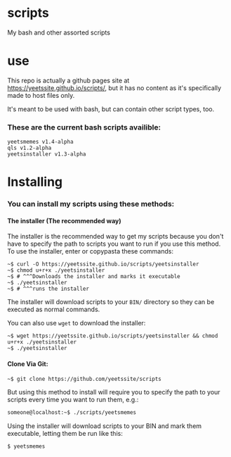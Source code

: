 # scripts  
My bash and other assorted scripts

# use  
This repo is actually a github pages site at https://yeetssite.github.io/scripts/, but it has no content as it's specifically made to host files only.

It's meant to be used with bash, but can contain other script types, too.

### These are the current bash scripts availible:  

`yeetsmemes v1.4-alpha`   
`qls v1.2-alpha`  
`yeetsinstaller v1.3-alpha`  

# Installing

### You can install my scripts using these methods:

#### The installer (The recommended way)

The installer is the recommended way to get my scripts because you don't have to specify the path to scripts you want to run if you use this method.  
To use the installer, enter or copypasta these commands: 

```console
~$ curl -O https://yeetssite.github.io/scripts/yeetsinstaller
~$ chmod u+r+x ./yeetsinstaller 
~$ # ^^^Downloads the installer and marks it executable
~$ ./yeetsinstaller 
~$ # ^^^runs the installer
 ```   

The installer will download scripts to your `BIN/` directory so they can be executed as normal commands.

You can also use `wget` to download the installer:

```console
~$ wget https://yeetssite.github.io/scripts/yeetsinstaller && chmod u+r+x ./yeetsinstaller
~$ ./yeetsinstaller
```

#### Clone Via Git:

```console
~$ git clone https://github.com/yeetssite/scripts
```

But using this method to install will require you to specify the path to your scripts every time you want to run them, e.g.:

```bash
someone@localhost:~$ ./scripts/yeetsmemes
```

Using the installer will download scripts to your BIN and mark them executable, letting them be run like this:

```bash
$ yeetsmemes
```

